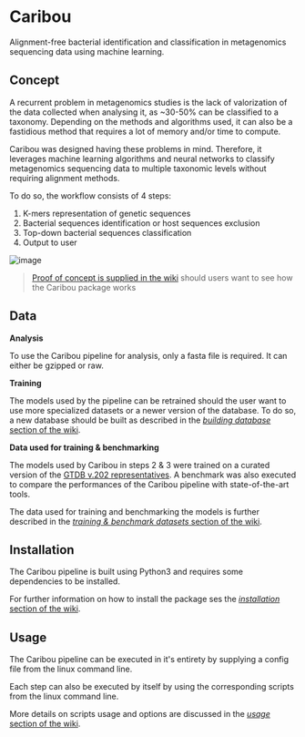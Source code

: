 # Caribou
Alignment-free bacterial identification and classification in metagenomics sequencing data using machine learning.

## Concept
A recurrent problem in metagenomics studies is the lack of valorization of the data collected when analysing it, as ~30-50% can be classified to a taxonomy. Depending on the methods and algorithms used, it can also be a fastidious method that requires a lot of memory and/or time to compute.

Caribou was designed having these problems in mind. Therefore, it leverages machine learning algorithms and neural networks to classify metagenomics sequencing data to multiple taxonomic levels without requiring alignment methods.

To do so, the workflow consists of 4 steps:
1. K-mers representation of genetic sequences
2. Bacterial sequences identification or host sequences exclusion
3. Top-down bacterial sequences classification
4. Output to user

![image](https://user-images.githubusercontent.com/61320660/156250025-f7c08bd6-b15e-4e5c-9949-e9f1afe56296.png)
> [Proof of concept is supplied in the wiki](https://github.com/bioinfoUQAM/Caribou/wiki/Proof-of-concept) should users want to see how the Caribou package works

## Data

**Analysis**

To use the Caribou pipeline for analysis, only a fasta file is required. It can either be gzipped or raw.

**Training**

The models used by the pipeline can be retrained should the user want to use more specialized datasets or a newer version of the database.
To do so, a new database should be built as described in the [*building database* section of the wiki](https://github.com/bioinfoUQAM/Caribou/wiki/Building-database).

**Data used for training & benchmarking**

The models used by Caribou in steps 2 & 3 were trained on a curated version of the [GTDB v.202 representatives](https://data.gtdb.ecogenomic.org/releases/release202/202.0/).
A benchmark was also executed to compare the performances of the Caribou pipeline with state-of-the-art tools.

The data used for training and benchmarking the models is further described in the [*training & benchmark datasets* section of the wiki](https://github.com/bioinfoUQAM/Caribou/wiki/Training-&-benchmark-datasets).

## Installation
The Caribou pipeline is built using Python3 and requires some dependencies to be installed.

For further information on how to install the package ses the [*installation* section of the wiki](https://github.com/bioinfoUQAM/Caribou/wiki/Installation).

## Usage
The Caribou pipeline can be executed in it's entirety by supplying a config file from the linux command line.

Each step can also be executed by itself by using the corresponding scripts from the linux command line.

More details on scripts usage and options are discussed in the [*usage* section of the wiki](https://github.com/bioinfoUQAM/Caribou/wiki/Usage).